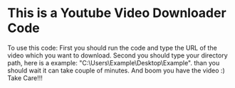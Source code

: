 ﻿# This is a Youtube Video Downloader Code
 To use this code:
 First you should run the code and type the URL of the video which you want to download. Second you should type your directory path, here is a example: "C:\Users\Example\Desktop\Example". than you should wait it can take couple of minutes. And boom you have the video :)
Take Care!!!
